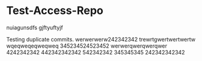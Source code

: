 # Test-Access-Repo
nuiagunsdfs
gjftyuftyjf

Testing duplicate commits.
werwerwerw242342342
trewrtgwertwertwertw
wqeqweqeqweqweq
345234524523452
werwerqwerqwerqwer
4242342342
442342342342
542342342
345345345
242342342342
